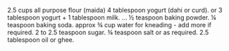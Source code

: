 2.5 cups all purpose flour (maida)
4 tablespoon yogurt (dahi or curd). or 3 tablespoon yogurt + 1 tablespoon milk. ...
½ teaspoon baking powder.
¼ teaspoon baking soda.
approx ¾ cup water for kneading - add more if required.
2 to 2.5 teaspoon sugar.
¾ teaspoon salt or as required.
2.5 tablespoon oil or ghee.